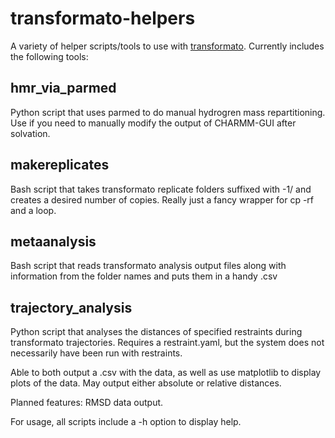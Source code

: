 # transformato-helpers

A variety of helper scripts/tools to use with [transformato](https://github.com/JohannesKarwou/transformato). Currently includes the following tools:

## hmr_via_parmed

Python script that uses parmed to do manual hydrogren mass repartitioning. Use if you need to manually modify the output of CHARMM-GUI after solvation.

## makereplicates

Bash script that takes transformato replicate folders suffixed with -1/ and creates a desired number of copies. Really just a fancy wrapper for cp -rf and a loop.



## metaanalysis

Bash script that reads transformato analysis output files along with information from the folder names and puts them in a handy .csv

## trajectory_analysis

Python script that analyses the distances of specified restraints during transformato trajectories. Requires a restraint.yaml, but the system does not necessarily have been run with restraints.

Able to both output a .csv with the data, as well as use matplotlib to display plots of the data. May
output either absolute or relative distances.

Planned features: RMSD data output.




For usage, all scripts include a -h option to display help.